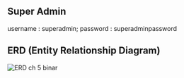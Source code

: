 ## Super Admin
username : superadmin; 
password : superadminpassword


## ERD (Entity Relationship Diagram)
![ERD ch 5 binar](https://github.com/liannarg66/24001160-synrgy7-lrg-bcr-ch6/assets/160613420/b7baa686-a5dc-4f63-b459-8043193362fc)

